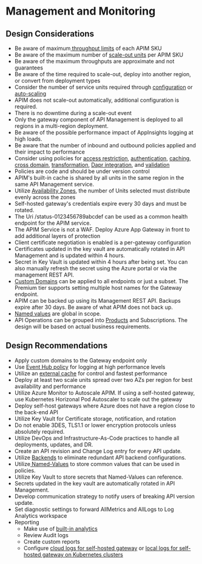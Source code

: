# Management and Monitoring

## Design Considerations

- Be aware of maximum[ throughput limits](https://azure.microsoft.com/en-us/pricing/details/api-management/) of each APIM SKU
- Be aware of the maximum number of [scale-out units](https://azure.microsoft.com/en-us/pricing/details/api-management/) per APIM SKU
- Be aware of the maximum throughputs are approximate and not guarantees
- Be aware of the time required to scale-out, deploy into another region, or convert from deployment types
- Consider the number of service units required through [configuration](https://docs.microsoft.com/en-us/azure/api-management/upgrade-and-scale#scale-your-api-management-service) or [auto-scaling](https://docs.microsoft.com/en-us/azure/api-management/api-management-howto-autoscale)
- APIM does not scale-out automatically, additional configuration is required.
- There is no downtime during a scale-out event
- Only the gateway component of API Management is deployed to all regions in a multi-region deployment.
- Be aware of the possible performance impact of AppInsights logging at high loads.
- Be aware that the number of inbound and outbound policies applied and their impact to performance
- Consider using policies for [access restriction](https://docs.microsoft.com/en-us/azure/api-management/api-management-access-restriction-policies#AccessRestrictionPolicies), [authentication](https://docs.microsoft.com/en-us/azure/api-management/api-management-authentication-policies#AuthenticationPolicies), [caching](https://docs.microsoft.com/en-us/azure/api-management/api-management-caching-policies#CachingPolicies), [cross domain](https://docs.microsoft.com/en-us/azure/api-management/api-management-cross-domain-policies#CrossDomainPolicies), [transformation](https://docs.microsoft.com/en-us/azure/api-management/api-management-transformation-policies#TransformationPolicies), [Dapr integration](https://docs.microsoft.com/en-us/azure/api-management/api-management-dapr-policies), and [validation](https://docs.microsoft.com/en-us/azure/api-management/validation-policies)
- Policies are code and should be under version control
- APIM's built-in cache is shared by all units in the same region in the same API Management service.
- Utilize [Availability Zones](https://docs.microsoft.com/en-us/azure/api-management/zone-redundancy), the number of Units selected must distribute evenly across the zones
- Self-hosted gateway's credentials expire every 30 days and must be rotated.
- The Uri /status-0123456789abcdef can be used as a common health endpoint for the APIM service.
- The APIM Service is not a WAF. Deploy Azure App Gateway in front to add additional layers of protection
- Client certificate negotiation is enabled is a per-gateway configuration
- Certificates updated in the key vault are automatically rotated in API Management and is updated within 4 hours.
- Secret in Key Vault is updated within 4 hours after being set. You can also manually refresh the secret using the Azure portal or via the management REST API.
- [Custom Domains](https://docs.microsoft.com/en-us/azure/api-management/configure-custom-domain) can be applied to all endpoints or just a subset. The Premium tier supports setting multiple host names for the Gateway endpoint.
- APIM can be backed up using its Management REST API. Backups expire after 30 days. Be aware of what APIM does not back up.
- [Named values](https://docs.microsoft.com/en-us/azure/api-management/api-management-howto-properties?tabs=azure-portal) are global in scope.
- API Operations can be grouped into [Products](https://docs.microsoft.com/en-us/azure/api-management/api-management-terminology#term-definitions) and Subscriptions. The design will be based on actual business requirements.

## Design Recommendations

- Apply custom domains to the Gateway endpoint only
- Use [Event Hub policy](https://docs.microsoft.com/en-us/azure/api-management/api-management-log-to-eventhub-sample) for logging at high performance levels
- Utilize an [external cache](https://docs.microsoft.com/en-us/azure/api-management/api-management-howto-cache-external) for control and fastest performance
- Deploy at least two scale units spread over two AZs per region for best availability and performance
- Utilize Azure Monitor to Autoscale APIM. If using a self-hosted gateway, use Kubernetes Horizonal Pod Autoscaler to scale out the gateway
- Deploy self-host gateways where Azure does not have a region close to the back-end API
- Utilize Key Vault for Certificate storage, notification, and rotation
- Do not enable 3DES, TLS1.1 or lower encryption protocols unless absolutely required.
- Utilize DevOps and Infrastructure-As-Code practices to handle all deployments, updates, and DR.
- Create an API revision and Change Log entry for every API update.
- Utilize [Backends](https://docs.microsoft.com/en-us/azure/api-management/backends) to eliminate redundant API backend configurations.
- Utilize[ Named-Values](https://docs.microsoft.com/en-us/azure/api-management/api-management-howto-properties?tabs=azure-portal#add-or-edit-a-named-value) to store common values that can be used in policies.
- Utilize Key Vault to store secrets that Named-Values can reference.
- Secrets updated in the key vault are automatically rotated in API Management.
- Develop communication strategy to notify users of breaking API version update.
- Set diagnostic settings to forward AllMetrics and AllLogs to Log Analytics workspace
- Reporting
  - Make use of [built-in analytics](https://docs.microsoft.com/en-us/azure/api-management/howto-use-analytics)
  - Review Audit logs
  - Create custom reports
  - Configure [cloud logs for self-hosted gateway](https://docs.microsoft.com/en-us/azure/api-management/how-to-configure-local-metrics-logs) or [local logs for self-hosted gateway on Kubernetes clusters](https://docs.microsoft.com/en-us/azure/api-management/how-to-configure-local-metrics-logs)
